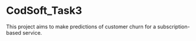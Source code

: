# CodSoft_Task3
This project aims to make predictions of customer churn for a subscription-based service.

